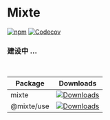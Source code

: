 # Mixte

[![npm](https://img.shields.io/npm/v/mixte.svg)](https://www.npmjs.com/package/mixte)
[![Codecov](https://img.shields.io/codecov/c/gh/MoomFE/mixte)](https://codecov.io/gh/MoomFE/mixte)

### 建设中 ...

<br>

| Package | Downloads |
| ------- | --------- |
| mixte | [![Downloads](https://img.shields.io/npm/dm/mixte.svg)](https://www.npmjs.com/package/mixte) |
| @mixte/use | [![Downloads](https://img.shields.io/npm/dm/@mixte/use.svg)](https://www.npmjs.com/package/@mixte/use) |

